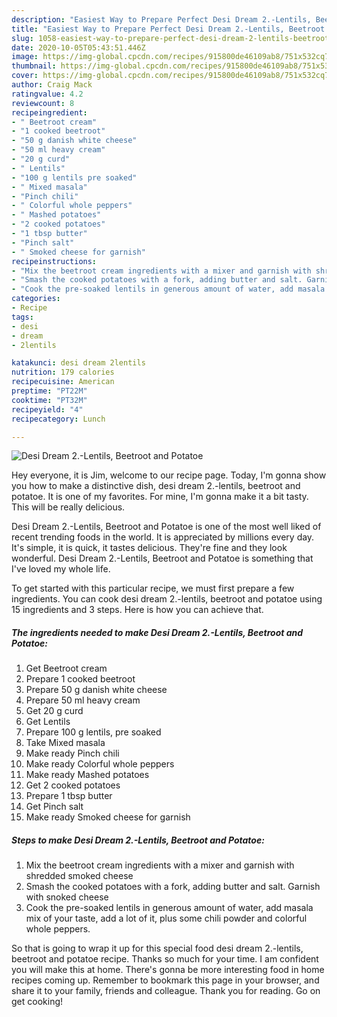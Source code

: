 ```yaml
---
description: "Easiest Way to Prepare Perfect Desi Dream 2.-Lentils, Beetroot and Potatoe"
title: "Easiest Way to Prepare Perfect Desi Dream 2.-Lentils, Beetroot and Potatoe"
slug: 1058-easiest-way-to-prepare-perfect-desi-dream-2-lentils-beetroot-and-potatoe
date: 2020-10-05T05:43:51.446Z
image: https://img-global.cpcdn.com/recipes/915800de46109ab8/751x532cq70/desi-dream-2-lentils-beetroot-and-potatoe-recipe-main-photo.jpg
thumbnail: https://img-global.cpcdn.com/recipes/915800de46109ab8/751x532cq70/desi-dream-2-lentils-beetroot-and-potatoe-recipe-main-photo.jpg
cover: https://img-global.cpcdn.com/recipes/915800de46109ab8/751x532cq70/desi-dream-2-lentils-beetroot-and-potatoe-recipe-main-photo.jpg
author: Craig Mack
ratingvalue: 4.2
reviewcount: 8
recipeingredient:
- " Beetroot cream"
- "1 cooked beetroot"
- "50 g danish white cheese"
- "50 ml heavy cream"
- "20 g curd"
- " Lentils"
- "100 g lentils pre soaked"
- " Mixed masala"
- "Pinch chili"
- " Colorful whole peppers"
- " Mashed potatoes"
- "2 cooked potatoes"
- "1 tbsp butter"
- "Pinch salt"
- " Smoked cheese for garnish"
recipeinstructions:
- "Mix the beetroot cream ingredients with a mixer and garnish with shredded smoked cheese"
- "Smash the cooked potatoes with a fork, adding butter and salt. Garnish with snoked cheese"
- "Cook the pre-soaked lentils in generous amount of water, add masala mix of your taste, add a lot of it, plus some chili powder and colorful whole peppers."
categories:
- Recipe
tags:
- desi
- dream
- 2lentils

katakunci: desi dream 2lentils 
nutrition: 179 calories
recipecuisine: American
preptime: "PT22M"
cooktime: "PT32M"
recipeyield: "4"
recipecategory: Lunch

---
```



![Desi Dream 2.-Lentils, Beetroot and Potatoe](https://img-global.cpcdn.com/recipes/915800de46109ab8/751x532cq70/desi-dream-2-lentils-beetroot-and-potatoe-recipe-main-photo.jpg)

Hey everyone, it is Jim, welcome to our recipe page. Today, I'm gonna show you how to make a distinctive dish, desi dream 2.-lentils, beetroot and potatoe. It is one of my favorites. For mine, I'm gonna make it a bit tasty. This will be really delicious.

Desi Dream 2.-Lentils, Beetroot and Potatoe is one of the most well liked of recent trending foods in the world. It is appreciated by millions every day. It's simple, it is quick, it tastes delicious. They're fine and they look wonderful. Desi Dream 2.-Lentils, Beetroot and Potatoe is something that I've loved my whole life.




To get started with this particular recipe, we must first prepare a few ingredients. You can cook desi dream 2.-lentils, beetroot and potatoe using 15 ingredients and 3 steps. Here is how you can achieve that.

<!--inarticleads1-->

##### The ingredients needed to make Desi Dream 2.-Lentils, Beetroot and Potatoe:

1. Get  Beetroot cream
1. Prepare 1 cooked beetroot
1. Prepare 50 g danish white cheese
1. Prepare 50 ml heavy cream
1. Get 20 g curd
1. Get  Lentils
1. Prepare 100 g lentils, pre soaked
1. Take  Mixed masala
1. Make ready Pinch chili
1. Make ready  Colorful whole peppers
1. Make ready  Mashed potatoes
1. Get 2 cooked potatoes
1. Prepare 1 tbsp butter
1. Get Pinch salt
1. Make ready  Smoked cheese for garnish




<!--inarticleads2-->

##### Steps to make Desi Dream 2.-Lentils, Beetroot and Potatoe:

1. Mix the beetroot cream ingredients with a mixer and garnish with shredded smoked cheese
1. Smash the cooked potatoes with a fork, adding butter and salt. Garnish with snoked cheese
1. Cook the pre-soaked lentils in generous amount of water, add masala mix of your taste, add a lot of it, plus some chili powder and colorful whole peppers.




So that is going to wrap it up for this special food desi dream 2.-lentils, beetroot and potatoe recipe. Thanks so much for your time. I am confident you will make this at home. There's gonna be more interesting food in home recipes coming up. Remember to bookmark this page in your browser, and share it to your family, friends and colleague. Thank you for reading. Go on get cooking!
